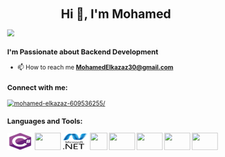 <h1 align="center">Hi 👋, I'm Mohamed </h1>



[![](https://visitcount.itsvg.in/api?id=Mohamed-Kzaz&icon=0&color=0)](https://visitcount.itsvg.in)



<h3>I'm Passionate about Backend Development </h3>

- 📫 How to reach me **MohamedElkazaz30@gmail.com**

<h3 align="left">Connect with me:</h3>
<p align="left">
<a href="https://www.linkedin.com/in/mohamed-elkazaz-609536255/" target="blank"><img align="center" src="https://raw.githubusercontent.com/rahuldkjain/github-profile-readme-generator/master/src/images/icons/Social/linked-in-alt.svg" alt="mohamed-elkazaz-609536255/" height="30" width="40" /></a>
</p>


<h3 align="left">Languages and Tools:</h3>
<p align="left">
<img src="https://raw.githubusercontent.com/devicons/devicon/master/icons//csharp/csharp-original.svg" width="60" height="40" />  
<img src="https://upload.wikimedia.org/wikipedia/de/thumb/8/8c/Microsoft_SQL_Server_Logo.svg/2000px-Microsoft_SQL_Server_Logo.svg.png" width="60" height="40"/>    
<img src="https://raw.githubusercontent.com/devicons/devicon/master/icons/dot-net/dot-net-original-wordmark.svg" width="60" height="40"/>
<img src="https://upload.wikimedia.org/wikipedia/commons/e/ee/.NET_Core_Logo.svg" width="40" height="40"/>
<img src="https://codeopinion.com/wp-content/uploads/2017/10/Bitmap-MEDIUM_Entity-Framework-Core-Logo_2colors_Square_Boxed_RGB.png" width="60" height="40"/> 
<img src="https://user-images.githubusercontent.com/81612480/170158125-06d02884-224c-49a7-a455-8877279389f2.jpg" width="60" height="40"/> 
<img src="https://user-images.githubusercontent.com/59020581/117362577-18555280-aec4-11eb-94ef-401c9f28eb38.png" width="60" height="40"/> 
<img src="https://user-images.githubusercontent.com/81612480/170163379-f53ba965-2c0f-4c95-9a53-a5dd61c7d058.jpg" width="60" height="40"/> 
</p>
